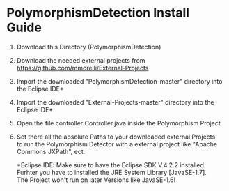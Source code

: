 PolymorphismDetection Install Guide
===================================

1) Download this Directory (PolymorphismDetection)<br />
2) Download the needed external projects from https://github.com/mmorelli/External-Projects<br />

3) Import the downloaded "PolymorphismDetection-master" directory into the Eclipse IDE*<br />
4) Import the downloaded "External-Projects-master" directory into the Eclipse IDE*<br />

5) Open the file controller:Controller.java inside the Polymorphism Project.<br />
6) Set there all the absolute Paths to your downloaded external Projects <br />
   to run the Polymorphism Detector with a external project like "Apache Commons JXPath", ect.<br />
   
   
   *Eclipse IDE: Make sure to have the Eclipse SDK V.4.2.2 installed.<br /> 
                 Furhter you have to installed the JRE System Library [JavaSE-1.7].<br /> 
                 The Project won't run on later Versions like JavaSE-1.6!<br />
